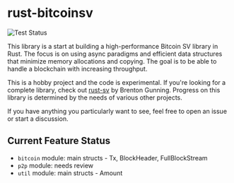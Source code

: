 # rust-bitcoinsv
![Test Status](https://gist.githubusercontent.com/Danconnolly/202d737d8ec36a48fbb4f7d0d4e1d779/raw/badge.svg)

This library is a start at building a high-performance Bitcoin SV library in Rust. The focus is on using async
paradigms and efficient data structures that minimize memory allocations and copying. The goal is to be able to
handle a blockchain with increasing throughput.

This is a hobby project and the code is experimental. If you're looking for a complete library, check out [rust-sv](https://docs.rs/sv/latest/sv/)
by Brenton Gunning. Progress on this library is determined by the needs of various other projects.

If you have anything you particularly want to see, feel free to open an issue or start a discussion.

## Current Feature Status

* `bitcoin` module: main structs - Tx, BlockHeader, FullBlockStream
* `p2p` module: needs review
* `util` module: main structs - Amount




